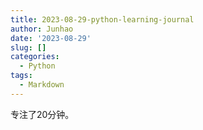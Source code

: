 ```yaml
---
title: 2023-08-29-python-learning-journal
author: Junhao
date: '2023-08-29'
slug: []
categories:
  - Python
tags:
  - Markdown
---
```

  专注了20分钟。